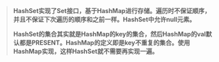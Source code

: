 > **HashSet实现了Set接口，基于HashMap进行存储。遍历时不保证顺序，并且不保证下次遍历的顺序和之前一样。HashSet中允许null元素。**
>
> **HashSet的集合其实就是HashMap的key的集合，然后HashMap的val默认都是PRESENT。HashMap的定义即是key不重复的集合。使用HashMap实现，这样HashSet就不需要再实现一遍。**




